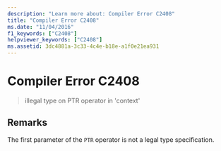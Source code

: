 ```yaml
---
description: "Learn more about: Compiler Error C2408"
title: "Compiler Error C2408"
ms.date: "11/04/2016"
f1_keywords: ["C2408"]
helpviewer_keywords: ["C2408"]
ms.assetid: 3dc4881a-3c33-4c4e-b18e-a1f0e21ea931
---
```

# Compiler Error C2408

> illegal type on PTR operator in 'context'

## Remarks

The first parameter of the `PTR` operator is not a legal type specification.

